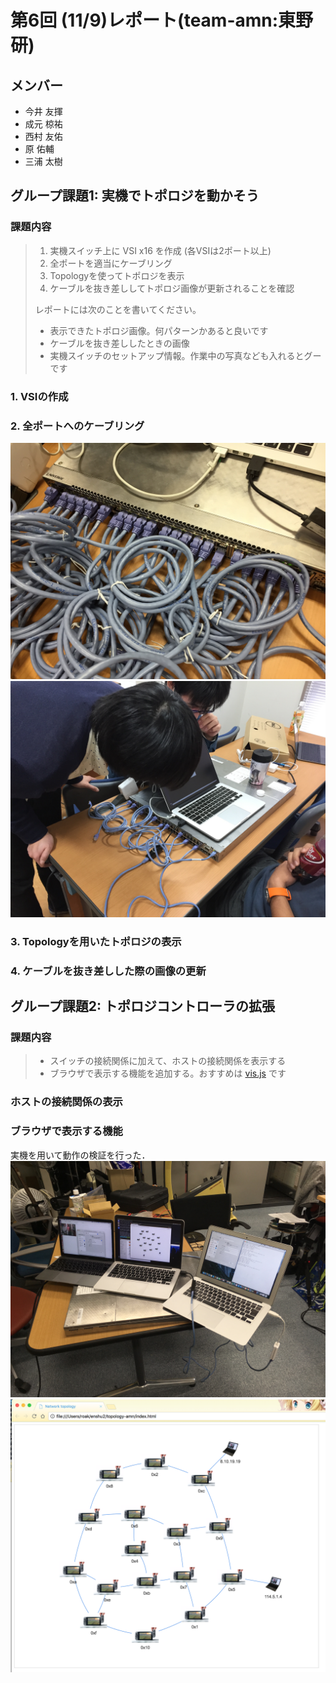 # 第6回 (11/9)レポート(team-amn:東野研)
## メンバー
* 今井 友揮
* 成元 椋祐
* 西村 友佑
* 原 佑輔
* 三浦 太樹

## グループ課題1: 実機でトポロジを動かそう
### 課題内容
>1. 実機スイッチ上に VSI x16 を作成 (各VSIは2ポート以上)
>2. 全ポートを適当にケーブリング
>3. Topologyを使ってトポロジを表示
>4. ケーブルを抜き差ししてトポロジ画像が更新されることを確認
>
>レポートには次のことを書いてください。
>
>* 表示できたトポロジ画像。何パターンかあると良いです
>* ケーブルを抜き差ししたときの画像
>* 実機スイッチのセットアップ情報。作業中の写真なども入れるとグーです

### 1. VSIの作成
### 2. 全ポートへのケーブリング
![cable2](./img_report/cable2.jpg)
![working](./img_report/working.jpg)
### 3. Topologyを用いたトポロジの表示
### 4. ケーブルを抜き差しした際の画像の更新

## グループ課題2: トポロジコントローラの拡張
### 課題内容
>* スイッチの接続関係に加えて、ホストの接続関係を表示する
>* ブラウザで表示する機能を追加する。おすすめは [vis.js](https://github.com/almende/vis) です

### ホストの接続関係の表示
### ブラウザで表示する機能
実機を用いて動作の検証を行った．
![real_machine](./img_report/real_machine.jpg)
![screenshot_real](./img_report/screenshot_real.png)
